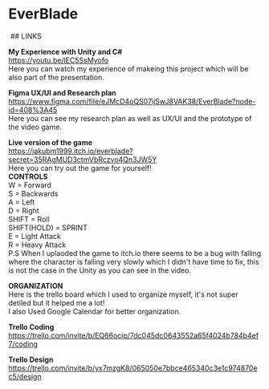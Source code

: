 # EverBlade
<img href="https://github.com/JakubM1999/EverBlade/blob/main/Everbalde%20cover.png?raw=true">
## LINKS

**My Experience with Unity and C#** <br>
https://youtu.be/lEC5SsMyofo <br>
Here you can watch my experience of makeing this project which will be also part of the presentation.

**Figma UX/UI and Research plan** <br>
https://www.figma.com/file/eJMcD4oQS07ijSwJ8VAK38/EverBlade?node-id=408%3A45 <br>
Here you can see my research plan as well as UX/UI and the prototype of the video game.

**Live version of the game** <br>
https://jakubm1999.itch.io/everblade?secret=35RAgMUD3ctmVbRczvo4Qn3JW5Y <br>
Here you can try out the game for yourself! <br>
**CONTROLS** <br>
W = Forward <br>
S = Backwards <br>
A = Left <br>
D = Right <br>
SHIFT = Roll <br>
SHIFT(HOLD) = SPRINT <br>
E = Light Attack <br>
R = Heavy Attack <br>
P.S When I uplaoded the game to itch.io there seems to be a bug with falling where the character is falling very slowly which I didn't have time to fix, this is not the case in the Unity as you can see in the video.

**ORGANIZATION** <br>
Here is the trello board which I used to organize myself, it's not super detiled but it helped me a lot! <br>
I also Used Google Calendar for better organization.

**Trello Coding** <br>
https://trello.com/invite/b/EQ66ocip/7dc045dc0643552a65f4024b784b4ef7/coding <br>

**Trello Design** <br>
https://trello.com/invite/b/yx7mzgK8/065050e7bbce465340c3e1c974870ec5/design <br>
